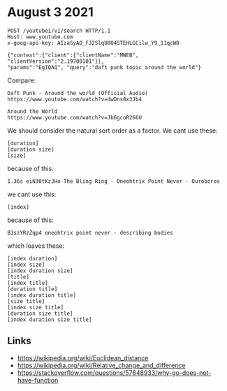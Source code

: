 # August 3 2021

~~~
POST /youtubei/v1/search HTTP/1.1
Host: www.youtube.com
x-goog-api-key: AIzaSyAO_FJ2SlqU8Q4STEHLGCilw_Y9_11qcW8

{"context":{"client":{"clientName":"MWEB", "clientVersion":"2.19700101"}},
"params":"EgIQAQ", "query":"daft punk topic around the world"}
~~~

Compare:

~~~
Daft Punk - Around the world (Official Audio)
https://www.youtube.com/watch?v=dwDns8x3Jb4

Around the World
https://www.youtube.com/watch?v=Jb6gcoR266U
~~~

We should consider the natural sort order as a factor. We cant use these:

~~~
[duration]
[duration size]
[size]
~~~

because of this:

~~~
1.36s eiN30tKzJHo The Bling Ring - Oneohtrix Point Never - Ouroboros
~~~

we cant use this:

~~~
[index]
~~~

because of this:

~~~
B3szYRzZqp4 oneohtrix point never - describing bodies
~~~

which leaves these:

~~~
[index duration]
[index size]
[index duration size]
[title]
[index title]
[duration title]
[index duration title]
[size title]
[index size title]
[duration size title]
[index duration size title]
~~~

## Links

- <https://wikipedia.org/wiki/Euclidean_distance>
- <https://wikipedia.org/wiki/Relative_change_and_difference>
- https://stackoverflow.com/questions/57648933/why-go-does-not-have-function
